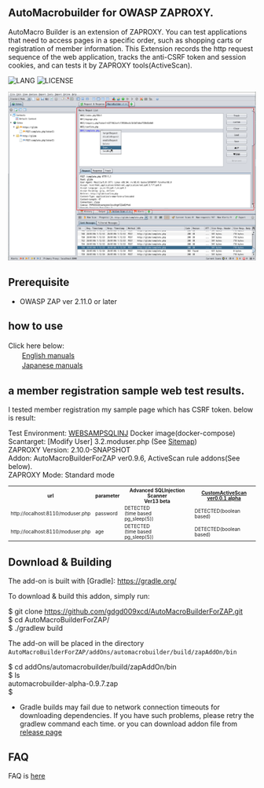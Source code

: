 ## AutoMacrobuilder for OWASP ZAPROXY. 

AutoMacro Builder is an extension of ZAPROXY. You can test applications that need to access pages in a specific order, such as shopping carts or registration of member information. This Extension records the http request sequence of the web application, tracks the anti-CSRF token and session cookies, and can tests it by ZAPROXY tools(ActiveScan).

![LANG](https://img.shields.io/github/languages/top/gdgd009xcd/AutoMacroBuilderForZAP)
![LICENSE](https://img.shields.io/github/license/gdgd009xcd/AutoMacroBuilderForZAP)

![screenshot](https://raw.githubusercontent.com/gdgd009xcd/RELEASES/master/IMG/ZAP/AutoMacroBuilderForZAPMain.png)

## Prerequisite

* OWASP ZAP ver 2.11.0 or later
## how to use   

Click here below:　<BR>
　　<A href="https://github.com/gdgd009xcd/AutoMacroBuilderForZAP/wiki/1.0.-OverView">English manuals</A><BR>
　　<A href="https://github.com/gdgd009xcd/AutoMacroBuilderForZAP/wiki/2.0.%E6%A6%82%E8%A6%81%EF%BC%88%E6%97%A5%E6%9C%AC%E8%AA%9E%EF%BC%89">Japanese manuals</A> <BR>



##  a member registration sample web test results.
I tested member registration my sample page which has CSRF token. below is result:  

Test Environment: <A href="https://github.com/gdgd009xcd/WEBSAMPSQLINJ">WEBSAMPSQLINJ</A> Docker image(docker-compose)  
Scantarget: [Modify User] 3.2.moduser.php (See <A href="https://github.com/gdgd009xcd/WEBSAMPSQLINJ#sitemap">Sitemap</A>)  
ZAPROXY Version: 2.10.0-SNAPSHOT  
Addon: AutoMacroBuilderForZAP ver0.9.6, ActiveScan rule addons(See below).  
ZAPROXY Mode: Standard mode  

<table style="font-size: 70%;">
 <tr><th>url</th><th>parameter</th><TH>Advanced SQLInjection Scanner <BR>Ver13 beta</TH><TH><A HREF="https://github.com/gdgd009xcd/CustomActiveScanForZAP">CustomActiveScan <BR>ver0.0.1 alpha</A></TH></tr>
 <tr><td>http://localhost:8110/moduser.php</td><td>password</td><TD>DETECTED<BR>(time based<BR>pg_sleep(5))</TD><TD>DETECTED(boolean based)</TD></tr>
  <tr><td>http://localhost:8110/moduser.php</td><td>age</td><TD>DETECTED<BR>(time based<BR>pg_sleep(5))</TD><TD>DETECTED(boolean based)</TD></tr>
 </table>



## Download & Building

The add-on is built with [Gradle]: https://gradle.org/  

To download & build this addon, simply run:  

$ git clone https://github.com/gdgd009xcd/AutoMacroBuilderForZAP.git  
$ cd AutoMacroBuilderForZAP/  
$ ./gradlew build  

The add-on will be placed in the directory `AutoMacroBuilderForZAP/addOns/automacrobuilder/build/zapAddOn/bin`

$ cd addOns/automacrobuilder/build/zapAddOn/bin  
$ ls  
automacrobuilder-alpha-0.9.7.zap  
$   

* Gradle builds may fail due to network connection timeouts for downloading dependencies. If you have such problems, please retry the gradlew command each time. or you can download addon file from [release page](https://github.com/gdgd009xcd/AutoMacroBuilderForZAP/releases)
## FAQ
FAQ is [here](https://github.com/gdgd009xcd/AutoMacroBuilderForZAP/wiki/9.1.-FAQ)

